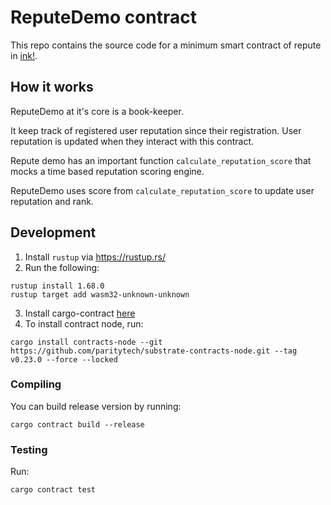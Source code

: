# ReputeDemo contract

This repo contains the source code for a minimum smart contract of repute in [ink!](https://use.ink/).

## How it works

ReputeDemo at it's core is a book-keeper.

It keep track of registered user reputation since their registration.
User reputation is updated when they interact with this contract.

Repute demo has an important function ```calculate_reputation_score``` that mocks a time based reputation scoring engine.

ReputeDemo uses score from `calculate_reputation_score` to update user reputation and rank.

## Development

1. Install `rustup` via https://rustup.rs/
2. Run the following:

```
rustup install 1.68.0
rustup target add wasm32-unknown-unknown
```

3. Install cargo-contract [here](https://github.com/paritytech/cargo-contract)
4. To install contract node, run: 

```
cargo install contracts-node --git https://github.com/paritytech/substrate-contracts-node.git --tag v0.23.0 --force --locked
```

### Compiling

You can build release version by running:

```
cargo contract build --release
```

### Testing

Run:

```
cargo contract test
```
